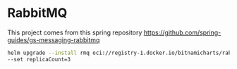 # RabbitMQ

This project comes from this spring repository https://github.com/spring-guides/gs-messaging-rabbitmq


```bash
helm upgrade --install rmq oci://registry-1.docker.io/bitnamicharts/rabbitmq -n rmq --create-namespace \
--set replicaCount=3
```